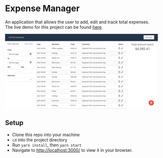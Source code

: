 # Expense Manager

An application that allows the user to add, edit and track total expenses. The live demo for this project can be found [here](https://tolu-expense-manager.herokuapp.com/).

![Screenshot of the expense manager](https://github.com/toluagboola/expense-manager/blob/master/expense-manager.png)

## Setup

- Clone this repo into your machine
- `cd` into the project directory
- Run `yarn install`, then `yarn start`
- Navigate to [http://localhost:3000/](http://localhost:3000/) to view it in your browser.
